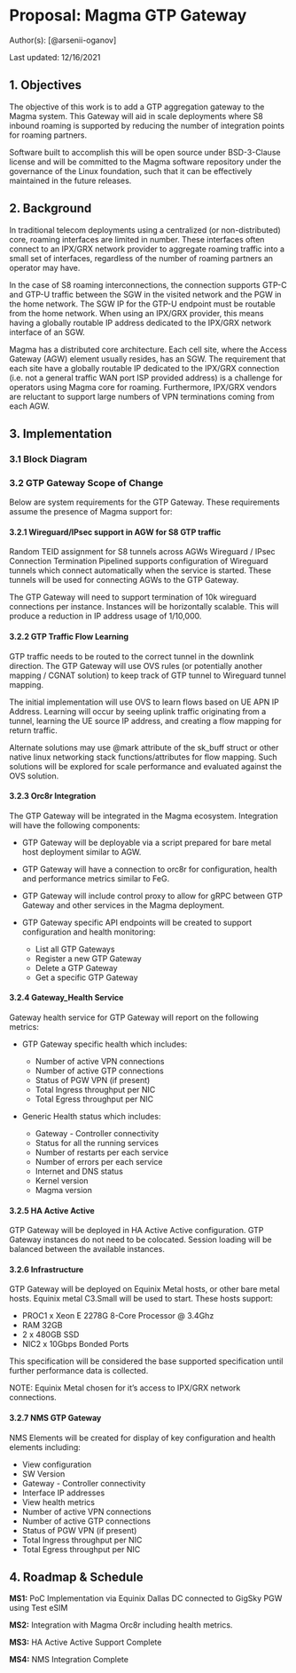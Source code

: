 # Proposal: Magma GTP Gateway

Author(s): [@arsenii-oganov]

Last updated: 12/16/2021

## 1. Objectives

The objective of this work is to add a GTP aggregation gateway to the Magma system. This Gateway will aid in scale deployments where S8 inbound roaming is supported by reducing the number of integration points for roaming partners.

Software built to accomplish this will be open source under BSD-3-Clause license and will be committed to the Magma software repository under the governance of the Linux foundation, such that it can be effectively maintained in the future releases.

## 2. Background

In traditional telecom deployments using a centralized (or non-distributed) core, roaming interfaces are limited in number. These interfaces often connect to an IPX/GRX network provider to aggregate roaming traffic into a small set of interfaces, regardless of the number of roaming partners an operator may have.

In the case of S8 roaming interconnections, the connection supports GTP-C and GTP-U traffic between the SGW in the visited network and the PGW in the home network. The SGW IP for the GTP-U endpoint must be routable from the home network. When using an IPX/GRX provider, this means having a globally routable IP address dedicated to the IPX/GRX network interface of an SGW.

Magma has a distributed core architecture. Each cell site, where the Access Gateway (AGW) element usually resides, has an SGW. The requirement that each site have a globally routable IP dedicated to the IPX/GRX connection (i.e. not a general traffic WAN port ISP provided address) is a challenge for operators using Magma core for roaming. Furthermore, IPX/GRX vendors are reluctant to support large numbers of VPN terminations coming from each AGW.

## 3. Implementation

### 3.1 Block Diagram

### 3.2 GTP Gateway Scope of Change

Below are system requirements for the GTP Gateway. These requirements assume the presence of Magma support for:

#### 3.2.1 Wireguard/IPsec support in AGW for S8 GTP traffic

Random TEID assignment for S8 tunnels across AGWs
Wireguard / IPsec Connection Termination
Pipelined supports configuration of Wireguard tunnels which connect automatically when the service is started. These tunnels will be used for connecting AGWs to the GTP Gateway.

The GTP Gateway will need to support termination of 10k wireguard connections per instance. Instances will be horizontally scalable. This will produce a reduction in IP address usage of 1/10,000.

#### 3.2.2  GTP Traffic Flow Learning

GTP traffic needs to be routed to the correct tunnel in the downlink direction. The GTP Gateway will use OVS rules (or potentially another mapping / CGNAT solution) to keep track of GTP tunnel to Wireguard tunnel mapping.

The initial implementation will use OVS to learn flows based on UE APN IP Address. Learning will occur by seeing uplink traffic originating from a tunnel, learning the UE source IP address, and creating a flow mapping for return traffic.

Alternate solutions may use @mark attribute of the sk_buff struct or other native linux networking stack functions/attributes for flow mapping. Such solutions will be explored for scale performance and evaluated against the OVS solution.

#### 3.2.3 Orc8r Integration

The GTP Gateway will be integrated in the Magma ecosystem. Integration will have the following components:

- GTP Gateway will be deployable via a script prepared for bare metal host deployment similar to AGW.
- GTP Gateway will have a connection to orc8r for configuration, health and performance metrics similar to FeG.
- GTP Gateway will include control proxy to allow for gRPC between GTP Gateway and other services in the Magma deployment.
- GTP Gateway specific API endpoints will be created to support configuration and health monitoring:

    - List all GTP Gateways
    - Register a new GTP Gateway
    - Delete a GTP Gateway
    - Get a specific GTP Gateway

#### 3.2.4 Gateway_Health Service

Gateway health service for GTP Gateway will report on the following metrics:

- GTP Gateway specific health which includes:

    - Number of active VPN connections
    - Number of active GTP connections
    - Status of PGW VPN (if present)
    - Total Ingress throughput per NIC
    - Total Egress throughput per NIC

- Generic Health status which includes:

    - Gateway - Controller connectivity
    - Status for all the running services
    - Number of restarts per each service
    - Number of errors per each service
    - Internet and DNS status
    - Kernel version
    - Magma version

#### 3.2.5 HA Active Active

GTP Gateway will be deployed in HA Active Active configuration. GTP Gateway instances do not need to be colocated. Session loading will be balanced between the available instances.

#### 3.2.6 Infrastructure

GTP Gateway will be deployed on Equinix Metal hosts, or other bare metal hosts. Equinix metal C3.Small will be used to start. These hosts support:

- PROC1 x Xeon E 2278G 8-Core Processor @ 3.4Ghz
- RAM 32GB
- 2 x 480GB SSD
- NIC2 x 10Gbps Bonded Ports

This specification will be considered the base supported specification until further performance data is collected.

NOTE: Equinix Metal chosen for it’s access to IPX/GRX network connections.

#### 3.2.7 NMS GTP Gateway

NMS Elements will be created for display of key configuration and health elements including:

- View configuration
- SW Version
- Gateway - Controller connectivity
- Interface IP addresses
- View health metrics
- Number of active VPN connections
- Number of active GTP connections
- Status of PGW VPN (if present)
- Total Ingress throughput per NIC
- Total Egress throughput per NIC

## 4. Roadmap & Schedule

**MS1:** PoC Implementation via Equinix Dallas DC connected to GigSky PGW using Test eSIM

**MS2:** Integration with Magma Orc8r including health metrics.

**MS3:** HA Active Active Support Complete

**MS4:** NMS Integration Complete
